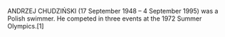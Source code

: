 ANDRZEJ CHUDZIŃSKI (17 September 1948 – 4 September 1995) was a Polish swimmer. He competed in three events at the 1972 Summer Olympics.[1]

